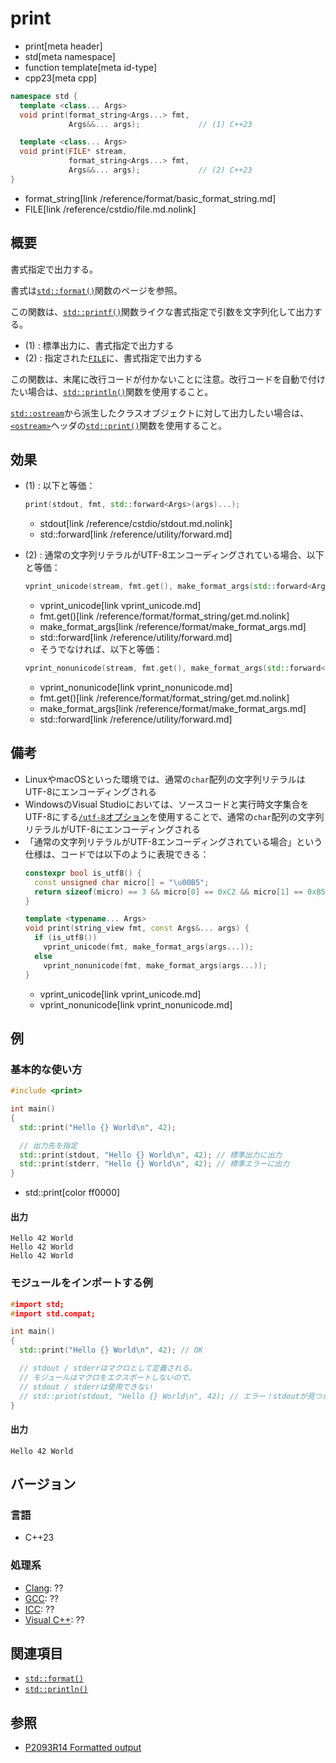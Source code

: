 # print
* print[meta header]
* std[meta namespace]
* function template[meta id-type]
* cpp23[meta cpp]

```cpp
namespace std {
  template <class... Args>
  void print(format_string<Args...> fmt,
             Args&&... args);             // (1) C++23

  template <class... Args>
  void print(FILE* stream,
             format_string<Args...> fmt,
             Args&&... args);             // (2) C++23
}
```
* format_string[link /reference/format/basic_format_string.md]
* FILE[link /reference/cstdio/file.md.nolink]

## 概要
書式指定で出力する。

書式は[`std::format()`](/reference/format/format.md)関数のページを参照。

この関数は、[`std::printf()`](/reference/cstdio/printf.md.nolink)関数ライクな書式指定で引数を文字列化して出力する。

- (1) : 標準出力に、書式指定で出力する
- (2) : 指定された[`FILE`](/reference/cstdio/file.md.nolink)に、書式指定で出力する

この関数は、末尾に改行コードが付かないことに注意。改行コードを自動で付けたい場合は、[`std::println()`](println.md)関数を使用すること。

[`std::ostream`](/reference/ostream/basic_ostream.md)から派生したクラスオブジェクトに対して出力したい場合は、[`<ostream>`](/reference/ostream.md)ヘッダの[`std::print()`](/reference/ostream/print.md)関数を使用すること。


## 効果
- (1) : 以下と等価：
    ```cpp
    print(stdout, fmt, std::forward<Args>(args)...);
    ```
    * stdout[link /reference/cstdio/stdout.md.nolink]
    * std::forward[link /reference/utility/forward.md]

- (2) : 通常の文字列リテラルがUTF-8エンコーディングされている場合、以下と等価：
    ```cpp
    vprint_unicode(stream, fmt.get(), make_format_args(std::forward<Args>(args)...));
    ```
    * vprint_unicode[link vprint_unicode.md]
    * fmt.get()[link /reference/format/format_string/get.md.nolink]
    * make_format_args[link /reference/format/make_format_args.md]
    * std::forward[link /reference/utility/forward.md]

    - そうでなければ、以下と等価：
    ```cpp
    vprint_nonunicode(stream, fmt.get(), make_format_args(std::forward<Args>(args)...));
    ```
    * vprint_nonunicode[link vprint_nonunicode.md]
    * fmt.get()[link /reference/format/format_string/get.md.nolink]
    * make_format_args[link /reference/format/make_format_args.md]
    * std::forward[link /reference/utility/forward.md]


## 備考
- LinuxやmacOSといった環境では、通常の`char`配列の文字列リテラルはUTF-8にエンコーディングされる
- WindowsのVisual Studioにおいては、ソースコードと実行時文字集合をUTF-8にする[`/utf-8`オプション](https://learn.microsoft.com/en-us/cpp/build/reference/utf-8-set-source-and-executable-character-sets-to-utf-8?view=msvc-170)を使用することで、通常の`char`配列の文字列リテラルがUTF-8にエンコーディングされる
- 「通常の文字列リテラルがUTF-8エンコーディングされている場合」という仕様は、コードでは以下のように表現できる：
    ```cpp
    constexpr bool is_utf8() {
      const unsigned char micro[] = "\u00B5";
      return sizeof(micro) == 3 && micro[0] == 0xC2 && micro[1] == 0xB5;
    }

    template <typename... Args>
    void print(string_view fmt, const Args&... args) {
      if (is_utf8())
        vprint_unicode(fmt, make_format_args(args...));
      else
        vprint_nonunicode(fmt, make_format_args(args...));
    }
    ```
    * vprint_unicode[link vprint_unicode.md]
    * vprint_nonunicode[link vprint_nonunicode.md]


## 例
### 基本的な使い方
```cpp example
#include <print>

int main()
{
  std::print("Hello {} World\n", 42);

  // 出力先を指定
  std::print(stdout, "Hello {} World\n", 42); // 標準出力に出力
  std::print(stderr, "Hello {} World\n", 42); // 標準エラーに出力
}
```
* std::print[color ff0000]

#### 出力
```
Hello 42 World
Hello 42 World
Hello 42 World
```

### モジュールをインポートする例
```cpp example
#import std;
#import std.compat;

int main()
{
  std::print("Hello {} World\n", 42); // OK

  // stdout / stderrはマクロとして定義される。
  // モジュールはマクロをエクスポートしないので、
  // stdout / stderrは使用できない
  // std::print(stdout, "Hello {} World\n", 42); // エラー！stdoutが見つからない
}
```

#### 出力
```
Hello 42 World
```

## バージョン
### 言語
- C++23

### 処理系
- [Clang](/implementation.md#clang): ??
- [GCC](/implementation.md#gcc): ??
- [ICC](/implementation.md#icc): ??
- [Visual C++](/implementation.md#visual_cpp): ??


## 関連項目
- [`std::format()`](/reference/format/format.md)
- [`std::println()`](println.md)


## 参照
- [P2093R14 Formatted output](https://www.open-std.org/jtc1/sc22/wg21/docs/papers/2022/p2093r14.html)
